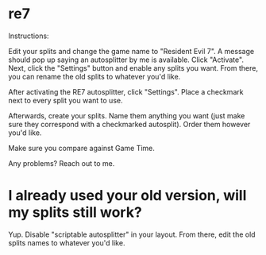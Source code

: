 # re7
Instructions:

Edit your splits and change the game name to "Resident Evil 7". A message should pop up saying an autosplitter by me is available. Click "Activate". Next, click the "Settings" button and enable any splits you want. From there, you can rename the old splits to whatever you'd like.


After activating the RE7 autosplitter, click "Settings". Place a checkmark next to every split you want to use.

Afterwards, create your splits. Name them anything you want (just make sure they correspond with a checkmarked autosplit). Order them however you'd like.

Make sure you compare against Game Time.

Any problems? Reach out to me.

# I already used your old version, will my splits still work?

Yup. Disable "scriptable autosplitter" in your layout. From there, edit the old splits names to whatever you'd like.
